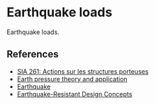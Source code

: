 # Earthquake loads

Earthquake loads.

## References

- [SIA 261: Actions sur les structures porteuses](http://www.webnorm.ch/collection%20des%20normes/ing%c3%a9nieur/sia%20261/f/2020/F/Product)
- [Earth pressure theory and application](https://dot.ca.gov/-/media/dot-media/programs/engineering/documents/structureconstruction/ts/ts-chpt-4-a11y.pdf)
- [Earthquake](https://en.wikipedia.org/wiki/Earthquake)
- [Earthquake-Resistant Design Concepts](https://www.fema.gov/sites/default/files/2020-07/fema_earthquake-resistant-design-concepts_p-749.pdf)
